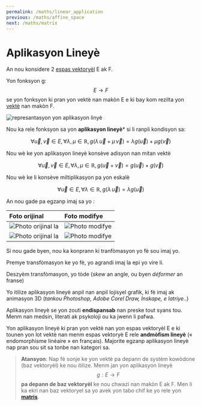 ```yaml
---
permalink: /maths/linear_application
previous: /maths/affine_space
next: /maths/matrix
---
```


# Aplikasyon Lineyè
An nou konsidere 2 [espas vektoryèl](/fizikkreyol/maths/vector_space) E ak F.

Yon fonksyon g: $$E \rightarrow F$$ se yon fonksyon ki pran yon vektè nan makòn E e ki bay kom rezilta yon [vektè](/fizikkreyol/maths/vector) nan makòn F.

![represantasyon yon aplikasyon linyè](/fizikkreyol/assets/linear_application/aplikasyon_lineyè.png)

Nou ka rele fonksyon sa yon **aplikasyon lineyè*** si li ranpli kondisyon sa:

$$\forall \vec{u},\vec{v} \in E, \forall \lambda, \mu \in \mathbb{R}, g(\lambda \,\vec{u}+\mu \,\vec{v})=\lambda g(\vec{u})+\mu g(\vec{v})$$

Nou wè ke yon aplikasyon lineyè konsève adisyon nan mitan vektè

$$\forall \vec{u},\vec{v} \in E, \forall \lambda, \mu \in \mathbb{R}, g(\vec{u}+\vec{v})= g(\vec{u})+  g(\vec{v})$$

Nou wè ke li konsève miltiplikasyon pa yon eskalè

$$\forall \vec{u} \in E, \forall \lambda \in \mathbb{R}, g(\lambda \,\vec{u})=\lambda g(\vec{u})$$

An nou gade pa egzanp imaj sa yo :

|Foto orijinal| Foto modifye |
|:--|:--|
|![Photo orijinal la](/fizikkreyol/assets/linear_application/original.jpg) |![Photo modifye](/fizikkreyol/assets/linear_application/after_transformation.png) | 
|![Photo orijinal la](/fizikkreyol/assets/linear_application/original.jpg) |![Photo modifye](/fizikkreyol/assets/linear_application/after_transformation_2.png) | 

Si nou gade byen, nou ka konprann ki tranfòmasyon yo fè sou imaj yo.

Premye transfòmasyon ke yo fè, yo agrandi imaj la epi yo vire li.

Deszyèm transfòmasyon, yo tòde (*skew* an angle, ou byen *déformer* an franse)

Yo itilize aplikasyon lineyè anpil nan anpil lojisyel grafik, ki fè imaj ak animasyon 3D (*tankou Photoshop, Adobe Corel Draw, Inskape, e latriye..*)

Aplikasyon lineyè se yon zouti **endispansab** nan preske tout syans tou. Menm nan medsin, literati ak psykoloji ou ka jwenn li pafwa.

Yon aplikasyon lineyè ki pran yon vektè nan yon espas vektoryèl E e ki tounen yon lot vektè nan menm espas vektoryè E rele **andmòfism lineyè** (« endomorphisme linéaire » en français). Majorite egzanp aplikasyon lineyè nap pran sou sit sa tonbe nan kategori sa.

> **Atansyon**: Nap fè sonje ke yon vektè pa depann de systèm kowòdone (baz vektoryèl) ke nou itilize.
Menm jan yon aplikasyon lineyè $$g: E \rightarrow F$$ **pa depann de baz vektoryèl** ke nou chwazi nan makòn E ak F. Men li ka ekri nan baz vektoryel sa yo avek yon tabo chif ke yo rele yon [**matris**](/fizikkreyol/maths/matrix).

